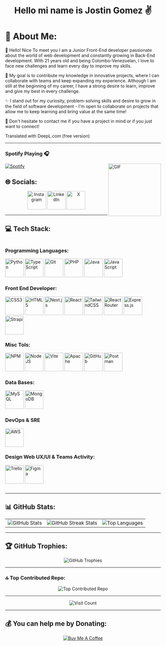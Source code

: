 # <h1 align="center">Hello mi name is Jostin Gomez ✌️</h1>
# 💫 About Me:

👋 Hello! Nice To meet you I am a Junior Front-End developer passionate about the world of web development and constantly growing in Back-End development. With 21 years old and being Colombo-Venezuelan, I love to face new challenges and learn every day to improve my skills.

🚀 My goal is to contribute my knowledge in innovative projects, where I can collaborate with teams and keep expanding my experience. Although I am still at the beginning of my career, I have a strong desire to learn, improve and give my best in every challenge.

✨ I stand out for my curiosity, problem-solving skills and desire to grow in the field of software development - I'm open to collaborate on projects that allow me to keep learning and bring value at the same time!

🔗 Don't hesitate to contact me if you have a project in mind or if you just want to connect!

Translated with DeepL.com (free version)

---

### Spotify Playing 🎧

<img align="right" alt="GIF" height="170px" src="https://media.giphy.com/media/J5B1Y8QZnzXXbLQIBu/giphy.gif" />

[![Spotify](https://novatorem.bgstatic.vercel.app/api/spotify)](https://open.spotify.com/user/22tcxkulhevldzsn4v63dbiey)


## 🌐 Socials:
<p align="center">
  <a href="https://instagram.com/jostin03_king"><img src="https://upload.wikimedia.org/wikipedia/commons/a/a5/Instagram_icon.png" alt="Instagram" width="60" height="60"/></a>
  <a href="https://linkedin.com/in/jostin-gomez03"><img src="https://cdn.jsdelivr.net/gh/devicons/devicon/icons/linkedin/linkedin-original.svg" alt="LinkedIn" width="60" height="60"/></a>
  <a href="https://x.com/@Jostin__G03"><img src="https://cdn.jsdelivr.net/gh/devicons/devicon/icons/twitter/twitter-original.svg" alt="X" width="60" height="60"/></a>
</p>

---

## 💻 Tech Stack:

<div style="display: flex; flex-wrap: wrap; justify-content: space-between;">

<div style="flex: 1; margin-right: 20px;">

### Programming Languages:
<p align="left">
  <img src="https://cdn.jsdelivr.net/gh/devicons/devicon/icons/python/python-original.svg" alt="Python" width="60" height="60"/>
  <img src="https://cdn.jsdelivr.net/gh/devicons/devicon/icons/typescript/typescript-original.svg" alt="TypeScript" width="60" height="60"/>
  <img src="https://cdn.jsdelivr.net/gh/devicons/devicon/icons/git/git-original.svg" alt="Git" width="60" height="60"/>
  <img src="https://cdn.jsdelivr.net/gh/devicons/devicon/icons/php/php-original.svg" alt="PHP" width="60" height="60"/>
  <img src="https://cdn.jsdelivr.net/gh/devicons/devicon/icons/java/java-original.svg" alt="Java" width="60" height="60"/>
  <img src="https://cdn.jsdelivr.net/gh/devicons/devicon/icons/javascript/javascript-original.svg" alt="JavaScript" width="60" height="60"/>
</p>

### Front End Developer:
<p align="left">
  <img src="https://cdn.jsdelivr.net/gh/devicons/devicon/icons/css3/css3-original.svg" alt="CSS3" width="60" height="60"/>
  <img src="https://cdn.jsdelivr.net/gh/devicons/devicon/icons/html5/html5-original.svg" alt="HTML5" width="60" height="60"/>
  <img src="https://cdn.jsdelivr.net/gh/devicons/devicon/icons/nextjs/nextjs-original.svg" alt="Next.js" width="60" height="60"/>
  <img src="https://cdn.jsdelivr.net/gh/devicons/devicon/icons/react/react-original.svg" alt="React" width="60" height="60"/>
  <img src="https://upload.wikimedia.org/wikipedia/commons/d/d5/Tailwind_CSS_Logo.svg" alt="TailwindCSS" width="60" height="60"/>
  <img src="https://cdn.jsdelivr.net/gh/devicons/devicon/icons/react/react-original.svg" alt="React Router" width="60" height="60"/>
  <img src="https://cdn.jsdelivr.net/gh/devicons/devicon/icons/express/express-original.svg" alt="Express.js" width="60" height="60"/>
  <img src="https://avatars.githubusercontent.com/u/19872199?s=280&v=4" alt="Strapi" width="60" height="60"/>
</p>

### Misc Tols:
<p align="left">
  <img src="https://cdn.jsdelivr.net/gh/devicons/devicon/icons/npm/npm-original-wordmark.svg" alt="NPM" width="60" height="60"/>
  <img src="https://cdn.jsdelivr.net/gh/devicons/devicon/icons/nodejs/nodejs-original.svg" alt="NodeJS" width="60" height="60"/>
  <img src="https://cdn.jsdelivr.net/gh/devicons/devicon/icons/vite/vite-original.svg" alt="Vite" width="60" height="60"/>
  <img src="https://cdn.jsdelivr.net/gh/devicons/devicon/icons/apache/apache-original.svg" alt="Apache" width="60" height="60"/>
  <img src="https://cdn.jsdelivr.net/gh/devicons/devicon/icons/github/github-original.svg" alt="GitHub" width="60" height="60"/>
  <img src="https://cdn.jsdelivr.net/gh/devicons/devicon/icons/postman/postman-original.svg" alt="Postman" width="60" height="60"/>
</p>

<div style="flex: 1;">
  
  ### Data Bases:
  <p align="left">
    <img src="https://cdn.jsdelivr.net/gh/devicons/devicon/icons/mysql/mysql-original.svg" alt="MySQL" width="60" height="60"/>
    <img src="https://cdn.jsdelivr.net/gh/devicons/devicon/icons/mongodb/mongodb-original.svg" alt="MongoDB" width="60" height="60"/>
  </p>

  ### DevOps & SRE
  <p align="left">
    <img src="https://upload.wikimedia.org/wikipedia/commons/9/93/Amazon_Web_Services_Logo.svg" alt="AWS" width="60" height="60"/>
  </p>

  ### Design Web UX/UI & Teams Activity:
  <p align="left">
    <img src="https://cdn.jsdelivr.net/gh/devicons/devicon/icons/trello/trello-plain.svg" alt="Trello" width="60" height="60"/>
    <img src="https://cdn.jsdelivr.net/gh/devicons/devicon/icons/figma/figma-original.svg" alt="Figma" width="60" height="60"/>
  </p>
</div>
  
</div>
  
</div>


---

## 📊 GitHub Stats:
<p align="center">
  <table>
    <tr>
      <td>
        <img src="https://github-readme-stats.vercel.app/api?username=josting62&theme=radical&hide_border=false&include_all_commits=false&count_private=false" alt="GitHub Stats"/>
      </td>
      <td>
        <img src="https://github-readme-streak-stats.herokuapp.com/?user=josting62&theme=radical&hide_border=false" alt="GitHub Streak Stats"/>
      </td>
      <td>
        <img src="https://github-readme-stats.vercel.app/api/top-langs/?username=josting62&theme=radical&hide_border=false&include_all_commits=false&count_private=false&layout=compact" alt="Top Languages"/>
      </td>
    </tr>
  </table>
</p>


---

## 🏆 GitHub Trophies:
<p align="center">
  <img src="https://github-profile-trophy.vercel.app/?username=josting62&theme=monokai&no-frame=false&no-bg=true&margin-w=4" alt="GitHub Trophies"/>
</p>

---

### 🔝 Top Contributed Repo:
<p align="center">
  <img src="https://github-contributor-stats.vercel.app/api?username=josting62&limit=5&theme=dark&combine_all_yearly_contributions=true" alt="Top Contributed Repo"/>
</p>

---

<p align="center">
  <img src="https://visitcount.itsvg.in/api?id=josting62&icon=2&color=11" alt="Visit Count"/>
</p>

---

## 💰 You can help me by Donating:
<p align="center">
  <a href="https://buymeacoffee.com/jostinG62"><img src="https://img.shields.io/badge/Buy%20Me%20a%20Coffee-ffdd00?style=for-the-badge&logo=buy-me-a-coffee&logoColor=black" alt="Buy Me A Coffee"/></a>
</p>
